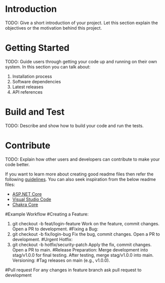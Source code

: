 # Introduction 
TODO: Give a short introduction of your project. Let this section explain the objectives or the motivation behind this project. 

# Getting Started
TODO: Guide users through getting your code up and running on their own system. In this section you can talk about:
1.	Installation process
2.	Software dependencies
3.	Latest releases
4.	API references

# Build and Test
TODO: Describe and show how to build your code and run the tests. 

# Contribute
TODO: Explain how other users and developers can contribute to make your code better. 

If you want to learn more about creating good readme files then refer the following [guidelines](https://docs.microsoft.com/en-us/azure/devops/repos/git/create-a-readme?view=azure-devops). You can also seek inspiration from the below readme files:
- [ASP.NET Core](https://github.com/aspnet/Home)
- [Visual Studio Code](https://github.com/Microsoft/vscode)
- [Chakra Core](https://github.com/Microsoft/ChakraCore)

#Example Workflow
#Creating a Feature:
1. git checkout -b feat/login-feature
  Work on the feature, commit changes.
  Open a PR to development.
#Fixing a Bug:
2. git checkout -b fix/login-bug
   Fix the bug, commit changes.
   Open a PR to development.
#Urgent Hotfix:
3. git checkout -b hotfix/security-patch
   Apply the fix, commit changes.
   Open a PR to main.
#Release Preparation:
    Merge development into stag/v1.0.0 for final testing.
    After testing, merge stag/v1.0.0 into main.
    Versioning:
#Tag releases on main (e.g., v1.0.0).

#Pull request
 For any changes in feature branch ask pull request to development